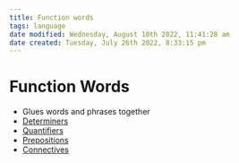 ```yaml
---
title: Function words
tags: language
date modified: Wednesday, August 10th 2022, 11:41:28 am
date created: Tuesday, July 26th 2022, 8:33:15 pm
---
```


# Function Words
- Glues words and phrases together
- [Determiners](Determiners.md)
- [Quantifiers](Quantifiers.md)
- [Prepositions](Prepositions.md)
- [Connectives](Connectives.md)

